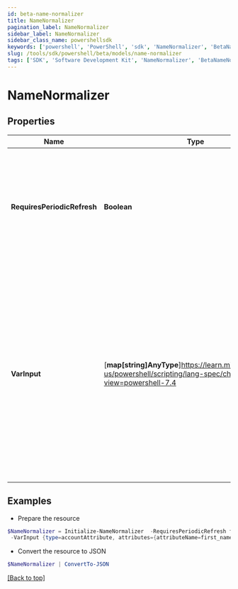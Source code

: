 ```yaml
---
id: beta-name-normalizer
title: NameNormalizer
pagination_label: NameNormalizer
sidebar_label: NameNormalizer
sidebar_class_name: powershellsdk
keywords: ['powershell', 'PowerShell', 'sdk', 'NameNormalizer', 'BetaNameNormalizer'] 
slug: /tools/sdk/powershell/beta/models/name-normalizer
tags: ['SDK', 'Software Development Kit', 'NameNormalizer', 'BetaNameNormalizer']
---
```



# NameNormalizer

## Properties

Name | Type | Description | Notes
------------ | ------------- | ------------- | -------------
**RequiresPeriodicRefresh** | **Boolean** | A value that indicates whether the transform logic should be re-evaluated every evening as part of the identity refresh process | [optional] [default to $false]
**VarInput** | [**map[string]AnyType**]https://learn.microsoft.com/en-us/powershell/scripting/lang-spec/chapter-04?view=powershell-7.4 | This is an optional attribute that can explicitly define the input data which will be fed into the transform logic. If input is not provided, the transform will take its input from the source and attribute combination configured via the UI. | [optional] 

## Examples

- Prepare the resource
```powershell
$NameNormalizer = Initialize-NameNormalizer  -RequiresPeriodicRefresh false `
 -VarInput {type=accountAttribute, attributes={attributeName=first_name, sourceName=Source}}
```

- Convert the resource to JSON
```powershell
$NameNormalizer | ConvertTo-JSON
```


[[Back to top]](#) 

